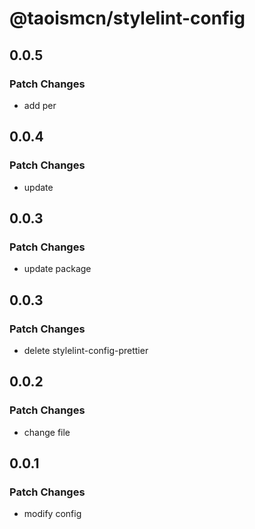 # @taoismcn/stylelint-config

## 0.0.5

### Patch Changes

- add per

## 0.0.4

### Patch Changes

- update

## 0.0.3

### Patch Changes

- update package

## 0.0.3

### Patch Changes

- delete stylelint-config-prettier

## 0.0.2

### Patch Changes

- change file

## 0.0.1

### Patch Changes

- modify config
